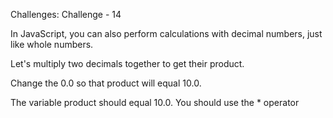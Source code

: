 Challenges: Challenge - 14

In JavaScript, you can also perform calculations with decimal numbers, just like whole numbers.

Let's multiply two decimals together to get their product.


Change the 0.0 so that product will equal 10.0.

The variable product should equal 10.0.
You should use the * operator

